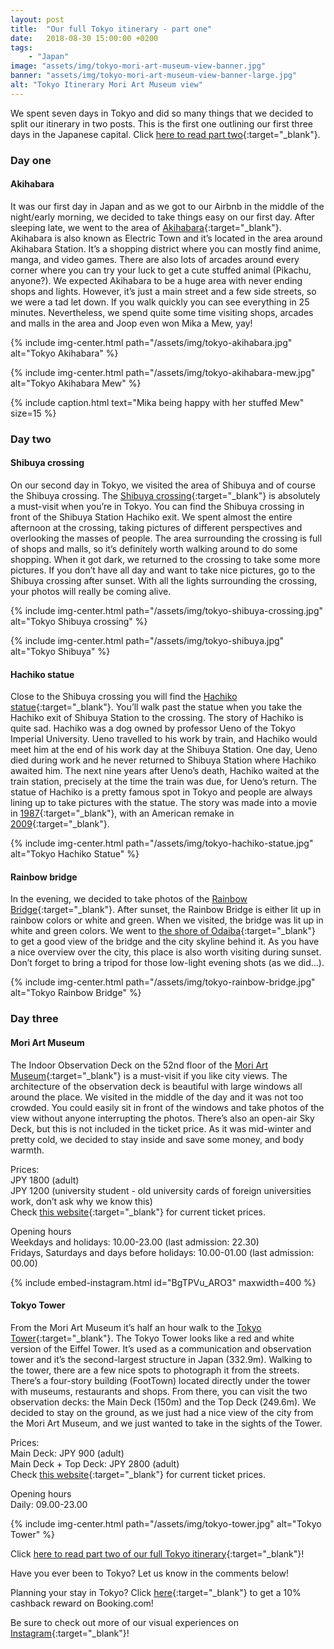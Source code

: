 ```yaml
---
layout: post
title:  "Our full Tokyo itinerary - part one"
date:   2018-08-30 15:00:00 +0200
tags:
    - "Japan"
image: "assets/img/tokyo-mori-art-museum-view-banner.jpg"
banner: "assets/img/tokyo-mori-art-museum-view-banner-large.jpg"
alt: "Tokyo Itinerary Mori Art Museum view"
---
```


We spent seven days in Tokyo and did so many things that we decided to split our itinerary in two posts. This is the first one outlining our first three days in the Japanese capital. Click [here to read part two][blog post part two]{:target="_blank"}.

### Day one

#### Akihabara

It was our first day in Japan and as we got to our Airbnb in the middle of the night/early morning, we decided to take things easy on our first day. After sleeping late, we went to the area of [Akihabara][akihabara]{:target="_blank"}. Akihabara is also known as Electric Town and it’s located in the area around Akihabara Station. It’s a shopping district where you can mostly find anime, manga, and video games. There are also lots of arcades around every corner where you can try your luck to get a cute stuffed animal (Pikachu, anyone?). We expected Akihabara to be a huge area with never ending shops and lights. However, it’s just a main street and a few side streets, so we were a tad let down. If you walk quickly you can see everything in 25 minutes. Nevertheless, we spend quite some time visiting shops, arcades and malls in the area and Joop even won Mika a Mew, yay!

{% include img-center.html path="/assets/img/tokyo-akihabara.jpg" alt="Tokyo Akihabara" %}

{% include img-center.html path="/assets/img/tokyo-akihabara-mew.jpg" alt="Tokyo Akihabara Mew" %}

{% include caption.html text="Mika being happy with her stuffed Mew" size=15 %}

### Day two

#### Shibuya crossing

On our second day in Tokyo, we visited the area of Shibuya and of course the Shibuya crossing. The [Shibuya crossing][shibuya crossing]{:target="_blank"} is absolutely a must-visit when you’re in Tokyo. You can find the Shibuya crossing in front of the Shibuya Station Hachiko exit. We spent almost the entire afternoon at the crossing, taking pictures of different perspectives and overlooking the masses of people. The area surrounding the crossing is full of shops and malls, so it’s definitely worth walking around to do some shopping. When it got dark, we returned to the crossing to take some more pictures. If you don’t have all day and want to take nice pictures, go to the Shibuya crossing after sunset. With all the lights surrounding the crossing, your photos will really be coming alive.

{% include img-center.html path="/assets/img/tokyo-shibuya-crossing.jpg" alt="Tokyo Shibuya crossing" %}

{% include img-center.html path="/assets/img/tokyo-shibuya.jpg" alt="Tokyo Shibuya" %}

#### Hachiko statue

Close to the Shibuya crossing you will find the [Hachiko statue][hachiko statue]{:target="_blank"}. You’ll walk past the statue when you take the Hachiko exit of Shibuya Station to the crossing. The story of Hachiko is quite sad. Hachiko was a dog owned by professor Ueno of the Tokyo Imperial University. Ueno travelled to his work by train, and Hachiko would meet him at the end of his work day at the Shibuya Station. One day, Ueno died during work and he never returned to Shibuya Station where Hachiko awaited him. The next nine years after Ueno’s death, Hachiko waited at the train station, precisely at the time the train was due, for Ueno’s return. The statue of Hachiko is a pretty famous spot in Tokyo and people are always lining up to take pictures with the statue. The story was made into a movie in [1987][hachiko film 1987]{:target="_blank"}, with an American remake in [2009][hachiko film 2009]{:target="_blank"}.

{% include img-center.html path="/assets/img/tokyo-hachiko-statue.jpg" alt="Tokyo Hachiko Statue" %}

#### Rainbow bridge

In the evening, we decided to take photos of the [Rainbow Bridge][rainbow bridge]{:target="_blank"}. After sunset, the Rainbow Bridge is either lit up in rainbow colors or white and green. When we visited, the bridge was lit up in white and green colors. We went to [the shore of Odaiba][odaiba shore]{:target="_blank"} to get a good view of the bridge and the city skyline behind it. As you have a nice overview over the city, this place is also worth visiting during sunset. Don’t forget to bring a tripod for those low-light evening shots (as we did…).  

{% include img-center.html path="/assets/img/tokyo-rainbow-bridge.jpg" alt="Tokyo Rainbow Bridge" %}

### Day three

#### Mori Art Museum

The Indoor Observation Deck on the 52nd floor of the [Mori Art Museum][mori art museum]{:target="_blank"} is a must-visit if you like city views. The architecture of the observation deck is beautiful with large windows all around the place. We visited in the middle of the day and it was not too crowded. You could easily sit in front of the windows and take photos of the view without anyone interrupting the photos. There’s also an open-air Sky Deck, but this is not included in the ticket price. As it was mid-winter and pretty cold, we decided to stay inside and save some money, and body warmth. 

Prices:  
JPY 1800 (adult)  
JPY 1200 (university student - old university cards of foreign universities work, don’t ask why we know this)  
Check [this website][mori art museum prices]{:target="_blank"} for current ticket prices.  

Opening hours  
Weekdays and holidays: 10.00-23.00 (last admission: 22.30)  
Fridays, Saturdays and days before holidays: 10.00-01.00 (last admission: 00.00)  

{% include embed-instagram.html id="BgTPVu_ARO3" maxwidth=400 %}

#### Tokyo Tower

From the Mori Art Museum it’s half an hour walk to the [Tokyo Tower][tokyo tower]{:target="_blank"}. The Tokyo Tower looks like a red and white version of the Eiffel Tower. It’s used as a communication and observation tower and it’s the second-largest structure in Japan (332.9m). Walking to the tower, there are a few nice spots to photograph it from the streets. There’s a four-story building (FootTown) located directly under the tower with museums, restaurants and shops. From there, you can visit the two observation decks: the Main Deck (150m) and the Top Deck (249.6m). We decided to stay on the ground, as we just had a nice view of the city from the Mori Art Museum, and we just wanted to take in the sights of the Tower. 

Prices:  
Main Deck: JPY 900 (adult)  
Main Deck + Top Deck: JPY 2800 (adult)  
Check [this website][tokyo tower prices]{:target="_blank"} for current ticket prices.  

Opening hours  
Daily: 09.00-23.00  

{% include img-center.html path="/assets/img/tokyo-tower.jpg" alt="Tokyo Tower" %}

Click [here to read part two of our full Tokyo itinerary][blog post part two]{:target="_blank"}!

Have you ever been to Tokyo? Let us know in the comments below! 

Planning your stay in Tokyo? Click [here][booking.com]{:target="_blank"} to get a 10% cashback reward on Booking.com! 

Be sure to check out more of our visual experiences on [Instagram][instagram]{:target="_blank"}!

[instagram]: https://instagram.com/kipamojo
[booking.com]: https://www.booking.com/s/11_6/joop9916
[akihabara]: https://goo.gl/maps/DekcMrxZsH32
[shibuya crossing]: https://goo.gl/maps/9nJ9L1N6Y3S2
[hachiko statue]: https://goo.gl/maps/5iCtpafxrKt 
[hachiko film 1987]: https://www.imdb.com/title/tt0093132/ 
[hachiko film 2009]: https://www.imdb.com/title/tt0000000001028532/ 
[rainbow bridge]: https://goo.gl/maps/s8VK294Bt5o 
[odaiba shore]: https://goo.gl/maps/1xa6wU3CdDP2 
[mori art museum]: https://goo.gl/maps/Ek85HRAYQoy 
[mori art museum prices]: https://art-view.roppongihills.com/en/info/ 
[tokyo tower]: https://goo.gl/maps/r6nm3EbLAbF2 
[tokyo tower prices]: https://www.tokyotower.co.jp/price/en.html 
[blog post part two]: https://kipamojo.world/2018/09/03/Our-full-Tokyo-itineray-part-two.html 